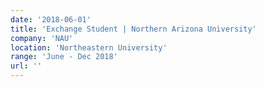 ```yaml
---
date: '2018-06-01'
title: 'Exchange Student | Northern Arizona University'
company: 'NAU'
location: 'Northeastern University'
range: 'June - Dec 2018'
url: ''
---
```



